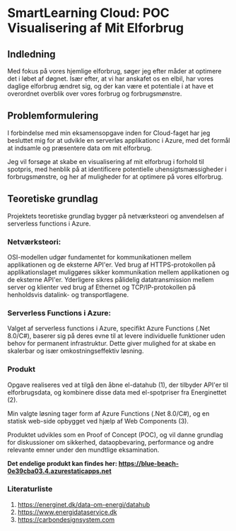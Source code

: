 # SmartLearning Cloud: POC Visualisering af Mit Elforbrug

## Indledning
Med fokus på vores hjemlige elforbrug, søger jeg efter måder at optimere det i løbet af døgnet. Især efter, at vi har anskafet os en elbil, har vores daglige elforbrug ændret sig, og der kan være et potentiale i at have et overordnet overblik over vores forbrug og forbrugsmønstre.

## Problemformulering
I forbindelse med min eksamensopgave inden for Cloud-faget har jeg besluttet mig for at udvikle en serverløs applikationc i Azure, med det formål at indsamle og præsentere data om mit elforbrug. 

Jeg vil forsøge at skabe en visualisering af mit elforbrug i forhold til spotpris, med henblik på at identificere potentielle uhensigtsmæssigheder i forbrugsmønstre, og her af muligheder for at optimere på vores elforbrug. 

## Teoretiske grundlag
Projektets teoretiske grundlag bygger på netværksteori og anvendelsen af serverless functions i Azure.

### Netværksteori:
OSI-modellen udgør fundamentet for kommunikationen mellem applikationen og de eksterne API'er. Ved brug af HTTPS-protokollen på applikationslaget muliggøres sikker kommunikation mellem applikationen og de eksterne API'er. Yderligere sikres pålidelig datatransmission mellem server og klienter ved brug af Ethernet og TCP/IP-protokollen på henholdsvis datalink- og transportlagene.

### Serverless Functions i Azure:
Valget af serverless functions i Azure, specifikt Azure Functions (.Net 8.0/C#), baserer sig på deres evne til at levere individuelle funktioner uden behov for permanent infrastruktur. Dette giver mulighed for at skabe en skalerbar og især omkostningseffektiv løsning.

### Produkt
Opgave realiseres ved at tilgå den åbne el-datahub (1), der tilbyder API'er til elforbrugsdata, og kombinere disse data med el-spotpriser fra Energinettet (2).

Min valgte løsning tager form af Azure Functions (.Net 8.0/C#), og en statisk web-side opbygget ved hjælp af Web Components (3).

Produktet udvikles som en Proof of Concept (POC), og vil danne grundlag for diskussioner om sikkerhed, dataopbevaring, performance og andre relevante emner under den mundtlige eksamination.

**Det endelige produkt kan findes her: https://blue-beach-0e39cba03.4.azurestaticapps.net**

### Literaturliste
1. https://energinet.dk/data-om-energi/datahub
2. https://www.energidataservice.dk
3. https://carbondesignsystem.com
